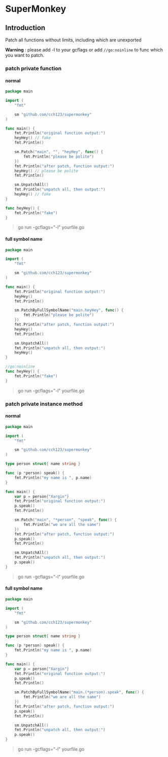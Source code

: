 # SuperMonkey

## Introduction

Patch all functions without limits, including which are unexported

**Warning** : please add -l to your gcflags or add `//go:noinline` to func which you want to patch.

### patch private function

#### normal

```go
package main

import (
	"fmt"

	sm "github.com/cch123/supermonkey"
)

func main() {
	fmt.Println("original function output:")
	heyHey() // fake
	fmt.Println()

	sm.Patch("main", "", "heyHey", func() {
		fmt.Println("please be polite")
	})
	fmt.Println("after patch, function output:")
	heyHey() // please be polite
	fmt.Println()

	sm.UnpatchAll()
	fmt.Println("unpatch all, then output:")
	heyHey() // fake
}

func heyHey() {
	fmt.Println("fake")
}
```

> go run -gcflags="-l" yourfile.go

#### full symbol name

```go
package main

import (
	"fmt"

	sm "github.com/cch123/supermonkey"
)

func main() {
	fmt.Println("original function output:")
	heyHey()
	fmt.Println()

	sm.PatchByFullSymbolName("main.heyHey", func() {
		fmt.Println("please be polite")
	})
	fmt.Println("after patch, function output:")
	heyHey()
	fmt.Println()

	sm.UnpatchAll()
	fmt.Println("unpatch all, then output:")
	heyHey()
}

//go:noinline
func heyHey() {
	fmt.Println("fake")
}

```

> go run -gcflags="-l" yourfile.go

### patch private instance method

#### normal

```go
package main

import (
	"fmt"

	sm "github.com/cch123/supermonkey"
)

type person struct{ name string }

func (p *person) speak() {
	fmt.Println("my name is ", p.name)
}

func main() {
	var p = person{"Xargin"}
	fmt.Println("original function output:")
	p.speak()
	fmt.Println()

	sm.Patch("main", "*person", "speak", func() {
		fmt.Println("we are all the same")
	})
	fmt.Println("after patch, function output:")
	p.speak()
	fmt.Println()

	sm.UnpatchAll()
	fmt.Println("unpatch all, then output:")
	p.speak()
}

```

> go run -gcflags="-l" yourfile.go

#### full symbol name

```go
package main

import (
	"fmt"

	sm "github.com/cch123/supermonkey"
)

type person struct{ name string }

func (p *person) speak() {
	fmt.Println("my name is ", p.name)
}

func main() {
	var p = person{"Xargin"}
	fmt.Println("original function output:")
	p.speak()
	fmt.Println()

	sm.PatchByFullSymbolName("main.(*person).speak", func() {
		fmt.Println("we are all the same")
	})
	fmt.Println("after patch, function output:")
	p.speak()
	fmt.Println()

	sm.UnpatchAll()
	fmt.Println("unpatch all, then output:")
	p.speak()
}
```

> go run -gcflags="-l" yourfile.go
